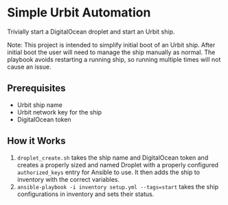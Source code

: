 # Simple Urbit Automation

Trivially start a DigitalOcean droplet and start an Urbit ship.

Note: This project is intended to simplify initial boot of an Urbit ship. After initial boot the user will need to manage the ship manually as normal. The playbook avoids restarting a running ship, so running multiple times will not cause an issue.

## Prerequisites

- Urbit ship name
- Urbit network key for the ship
- DigitalOcean token

## How it Works

1. `droplet_create.sh` takes the ship name and DigitalOcean token and creates a properly sized and named Droplet with a properly configured `authorized_keys` entry for Ansible to use. It then adds the ship to inventory with the correct variables.
2. `ansible-playbook -i inventory setup.yml --tags=start` takes the ship configurations in inventory and sets their status.
